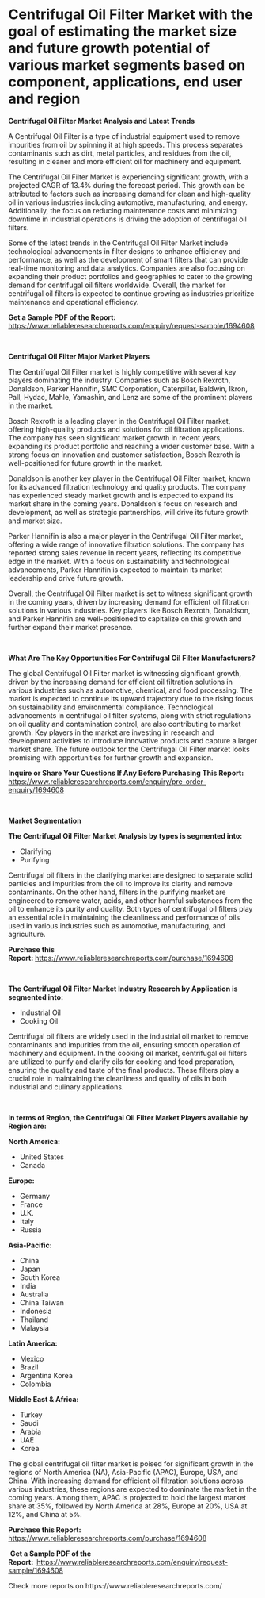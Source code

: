 <p><h1>Centrifugal Oil Filter Market with the goal of estimating the market size and future growth potential of various market segments based on component, applications, end user and region</h1></p><p><strong>Centrifugal Oil Filter Market Analysis and Latest Trends</strong></p>
<p><p>A Centrifugal Oil Filter is a type of industrial equipment used to remove impurities from oil by spinning it at high speeds. This process separates contaminants such as dirt, metal particles, and residues from the oil, resulting in cleaner and more efficient oil for machinery and equipment.</p><p>The Centrifugal Oil Filter Market is experiencing significant growth, with a projected CAGR of 13.4% during the forecast period. This growth can be attributed to factors such as increasing demand for clean and high-quality oil in various industries including automotive, manufacturing, and energy. Additionally, the focus on reducing maintenance costs and minimizing downtime in industrial operations is driving the adoption of centrifugal oil filters.</p><p>Some of the latest trends in the Centrifugal Oil Filter Market include technological advancements in filter designs to enhance efficiency and performance, as well as the development of smart filters that can provide real-time monitoring and data analytics. Companies are also focusing on expanding their product portfolios and geographies to cater to the growing demand for centrifugal oil filters worldwide. Overall, the market for centrifugal oil filters is expected to continue growing as industries prioritize maintenance and operational efficiency.</p></p>
<p><strong>Get a Sample PDF of the Report:&nbsp;</strong> <a href="https://www.reliableresearchreports.com/enquiry/request-sample/1694608">https://www.reliableresearchreports.com/enquiry/request-sample/1694608</a></p>
<p>&nbsp;</p>
<p><strong>Centrifugal Oil Filter Major Market Players</strong></p>
<p><p>The Centrifugal Oil Filter market is highly competitive with several key players dominating the industry. Companies such as Bosch Rexroth, Donaldson, Parker Hannifin, SMC Corporation, Caterpillar, Baldwin, Ikron, Pall, Hydac, Mahle, Yamashin, and Lenz are some of the prominent players in the market.</p><p>Bosch Rexroth is a leading player in the Centrifugal Oil Filter market, offering high-quality products and solutions for oil filtration applications. The company has seen significant market growth in recent years, expanding its product portfolio and reaching a wider customer base. With a strong focus on innovation and customer satisfaction, Bosch Rexroth is well-positioned for future growth in the market.</p><p>Donaldson is another key player in the Centrifugal Oil Filter market, known for its advanced filtration technology and quality products. The company has experienced steady market growth and is expected to expand its market share in the coming years. Donaldson's focus on research and development, as well as strategic partnerships, will drive its future growth and market size.</p><p>Parker Hannifin is also a major player in the Centrifugal Oil Filter market, offering a wide range of innovative filtration solutions. The company has reported strong sales revenue in recent years, reflecting its competitive edge in the market. With a focus on sustainability and technological advancements, Parker Hannifin is expected to maintain its market leadership and drive future growth.</p><p>Overall, the Centrifugal Oil Filter market is set to witness significant growth in the coming years, driven by increasing demand for efficient oil filtration solutions in various industries. Key players like Bosch Rexroth, Donaldson, and Parker Hannifin are well-positioned to capitalize on this growth and further expand their market presence.</p></p>
<p>&nbsp;</p>
<p><strong>What Are The Key Opportunities For Centrifugal Oil Filter Manufacturers?</strong></p>
<p><p>The global Centrifugal Oil Filter market is witnessing significant growth, driven by the increasing demand for efficient oil filtration solutions in various industries such as automotive, chemical, and food processing. The market is expected to continue its upward trajectory due to the rising focus on sustainability and environmental compliance. Technological advancements in centrifugal oil filter systems, along with strict regulations on oil quality and contamination control, are also contributing to market growth. Key players in the market are investing in research and development activities to introduce innovative products and capture a larger market share. The future outlook for the Centrifugal Oil Filter market looks promising with opportunities for further growth and expansion.</p></p>
<p><strong>Inquire or Share Your Questions If Any Before Purchasing This Report:</strong> <a href="https://www.reliableresearchreports.com/enquiry/pre-order-enquiry/1694608">https://www.reliableresearchreports.com/enquiry/pre-order-enquiry/1694608</a></p>
<p>&nbsp;</p>
<p><strong>Market Segmentation</strong></p>
<p><strong>The Centrifugal Oil Filter Market Analysis by types is segmented into:</strong></p>
<p><ul><li>Clarifying</li><li>Purifying</li></ul></p>
<p><p>Centrifugal oil filters in the clarifying market are designed to separate solid particles and impurities from the oil to improve its clarity and remove contaminants. On the other hand, filters in the purifying market are engineered to remove water, acids, and other harmful substances from the oil to enhance its purity and quality. Both types of centrifugal oil filters play an essential role in maintaining the cleanliness and performance of oils used in various industries such as automotive, manufacturing, and agriculture.</p></p>
<p><strong>Purchase this Report:&nbsp;</strong><a href="https://www.reliableresearchreports.com/purchase/1694608">https://www.reliableresearchreports.com/purchase/1694608</a></p>
<p>&nbsp;</p>
<p><strong>The Centrifugal Oil Filter Market Industry Research by Application is segmented into:</strong></p>
<p><ul><li>Industrial Oil</li><li>Cooking Oil</li></ul></p>
<p><p>Centrifugal oil filters are widely used in the industrial oil market to remove contaminants and impurities from the oil, ensuring smooth operation of machinery and equipment. In the cooking oil market, centrifugal oil filters are utilized to purify and clarify oils for cooking and food preparation, ensuring the quality and taste of the final products. These filters play a crucial role in maintaining the cleanliness and quality of oils in both industrial and culinary applications.</p></p>
<p>&nbsp;</p>
<p><strong>In terms of Region, the Centrifugal Oil Filter Market Players available by Region are:</strong></p>
<p>
    <p> <strong> North America: </strong>
        <ul>
            <li>United States</li>
            <li>Canada</li>
        </ul>
        </p> 
    <p> <strong> Europe: </strong>
        <ul>
            <li>Germany</li>
            <li>France</li>
            <li>U.K.</li>
            <li>Italy</li>
            <li>Russia</li>
        </ul>
        </p> 
    <p> <strong> Asia-Pacific: </strong>
        <ul>
            <li>China</li>
            <li>Japan</li>
            <li>South Korea</li>
            <li>India</li>
            <li>Australia</li>
            <li>China Taiwan</li>
            <li>Indonesia</li>
            <li>Thailand</li>
            <li>Malaysia</li>
        </ul>
        </p> 
    <p> <strong> Latin America: </strong>
        <ul>
            <li>Mexico</li>
            <li>Brazil</li>
            <li>Argentina Korea</li>
            <li>Colombia</li>
        </ul>
        </p> 
    <p> <strong> Middle East & Africa: </strong>
        <ul>
            <li>Turkey</li>
            <li>Saudi</li>
            <li>Arabia</li>
            <li>UAE</li>
            <li>Korea</li>
        </ul>
    </p>
    </p>
<p><p>The global centrifugal oil filter market is poised for significant growth in the regions of North America (NA), Asia-Pacific (APAC), Europe, USA, and China. With increasing demand for efficient oil filtration solutions across various industries, these regions are expected to dominate the market in the coming years. Among them, APAC is projected to hold the largest market share at 35%, followed by North America at 28%, Europe at 20%, USA at 12%, and China at 5%.</p></p>
<p><strong>Purchase this Report: </strong><a href="https://www.reliableresearchreports.com/purchase/1694608">https://www.reliableresearchreports.com/purchase/1694608</a></p>
<p>&nbsp;<strong>Get a Sample PDF of the Report:&nbsp;&nbsp;</strong><a href="https://www.reliableresearchreports.com/enquiry/request-sample/1694608">https://www.reliableresearchreports.com/enquiry/request-sample/1694608</a></p>
<p><strong></strong></p>
<p>Check more reports on https://www.reliableresearchreports.com/</p>